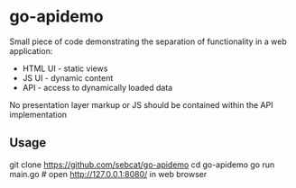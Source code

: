 # go-apidemo

Small piece of code demonstrating the separation of functionality in a web application:

+ HTML UI - static views
+ JS UI - dynamic content
+ API - access to dynamically loaded data

No presentation layer markup or JS should be contained within the API implementation

## Usage

git clone https://github.com/sebcat/go-apidemo
cd go-apidemo
go run main.go
\# open http://127.0.0.1:8080/ in web browser
